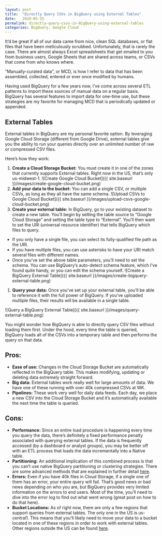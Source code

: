 ```yaml
---
layout: post
title:  "Directly Query CSVs in BigQuery using External Tables"
date:   2020-05-25
permalink: directly-query-csvs-in-BigQuery-using-external-tables
categories: BigQuery, Google Cloud
---
```


It’d be great if all of our data came from nice, clean SQL databases, or flat files that have been meticulously scrubbed. Unfortunately, that is rarely the case. There are almost always Excel spreadsheets that get emailed to you from business users, Google Sheets that are shared across teams, or CSVs that come from who knows where.

“Manually-curated data”, or MCD,  is how I refer to data that has been assembled, collected, entered or ever once modified by humans.

Having used BigQuery for a few years now, I’ve come across several ETL patterns to import these sources of manual data on a regular basis. BigQuery has several features to import data for one-time use, but these strategies are my favorite for managing MCD that is periodically updated or appended.


## External Tables

External tables in BigQuery are my personal favorite option. By leveraging Google Cloud Storage (different from Google Drive), external tables give you the ability to run your queries directly over an unlimited number of raw or compressed CSV files.

 Here’s how they work:



1. **Create a Cloud Storage Bucket:** You must create it in one of the zones that currently supports External tables. Right now in the US, that’s only us-midwest-1.
![Create Google Cloud Bucket]({{ site.baseurl }}/images/create-google-cloud-bucket.png)
  1. **Add your data to the bucket:** You can add a single CSV, or multiple CSVs, as long as they all have the same schema.
![Upload CSVs to Google Cloud Bucket]({{ site.baseurl }}/images/upload-csvs-google-cloud-bucket.png)
  1. **Create your external table:** In BigQuery, go to your existing dataset to create a new table. You’ll begin by setting the table source to “Google Cloud Storage” and setting the table type to “External”. You’ll then want to set the URI (universal resource identifier) that tells BigQuery which files to query.
  * If you only have a single file, you can select its fully-qualified file path as the URI.
  * If you have multiple files, you can use asterisks to have your URI match several files with different names.
  * Once you’ve set the above table parameters, you’ll need to set the schema. You can use BigQuery’s auto-detect schema feature, which I’ve found quite handy, or you can edit the schema yourself.
![Create a BigQuery External Table]({{ site.baseurl }}/images/create-bigquery-external-table.png)
  1. **Query your data:** Once you’ve set up your external table, you’ll be able to reference it with the full power of BigQuery. If you’ve uploaded multiple files, their results will be available in a single table.

![Query a BigQuery External Table]({{ site.baseurl }}/images/query-external-table.png)

You might wonder how BigQuery is able to directly query CSV files without loading them first. Under the hood, every time the table is queried, BigQuery loads all of the CSVs into a temporary table and then performs the query on that data.

## Pros:

*   **Ease of use:** Changes in the Cloud Storage Bucket are automatically reflected in the BigQuery table. This makes modifying, updating or deleting data extremely straight forward.
*   **Big data:** External tables work really well for large amounts of data. We have one of these running with over 40k compressed CSVs at WK.
*   **Pipelines:** These work very well for daily data feeds. Each day, we place a new CSV into the Cloud Storage Bucket and it’s automatically available the next time the table is queried.

## Cons:

*   **Performance:** Since an entire load procedure is happening every time you query the data, there’s definitely a fixed performance penalty associated with querying external tables. If the data is frequently accessed (by a dashboard or analyst groups), you may be better off with an ETL process that loads the data incrementally into a Native table.
*   **Partitioning:** An additional implication of this combined process is that you can’t use native BigQuery partitioning or clustering strategies. There are some advanced methods that are explained in further detail [here](https://cloud.google.com/bigquery/docs/hive-partitioned-queries-gcs).
*   **Errors:** Even if you have 40k files in Cloud Storage, if a single one of them has an error, your entire query will fail. That’s good news or bad news depending on who you are, but BigQuery provides very limited information on the errors to end users. Most of the time, you’ll need to dive into the error log to find out what went wrong (great post on how to do that here).
*   **Bucket Locations:** As of right now, there are only a few regions that support queries from external tables. The only one in the US is us-central1. This means that you’ll likely need to move your data to a bucket located in one of these regions in order to work with external tables. Other regions outside the US can be found [here](https://cloud.google.com/bigquery/external-data-sources#external_data_source_limitations).
